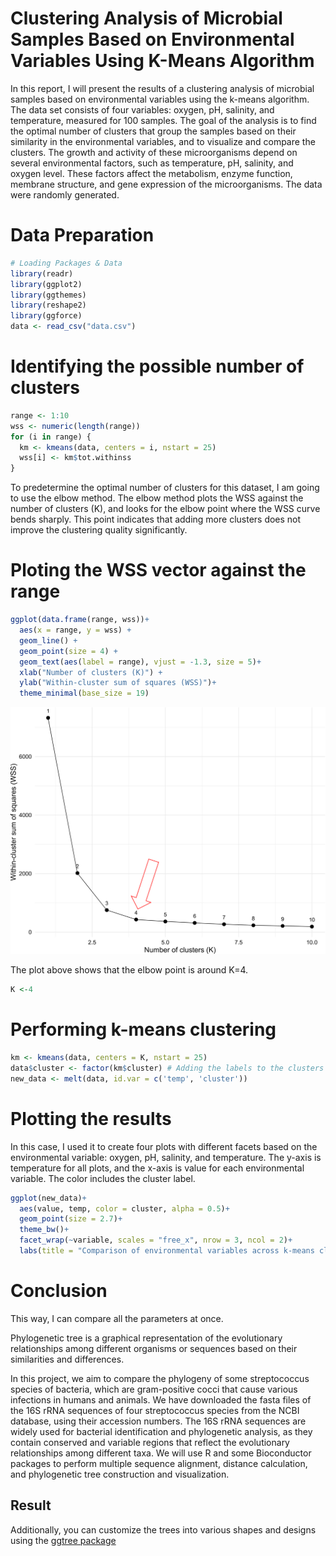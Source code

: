 # Clustering Analysis of Microbial Samples Based on Environmental Variables Using K-Means Algorithm


In this report, I will present the results of a clustering analysis of microbial samples based on environmental variables using the k-means algorithm. The data set consists of four variables: oxygen, pH, salinity, and temperature, measured for 100 samples. The goal of the analysis is to find the optimal number of clusters that group the samples based on their similarity in the environmental variables, and to visualize and compare the clusters. The growth and activity of these microorganisms depend on several environmental factors, such as temperature, pH, salinity, and oxygen level. These factors affect the metabolism, enzyme function, membrane structure, and gene expression of the microorganisms. The data were randomly generated.

# Data Preparation 

```R
# Loading Packages & Data
library(readr)
library(ggplot2)
library(ggthemes)
library(reshape2)
library(ggforce)
data <- read_csv("data.csv")
```

# Identifying the possible number of clusters
```R
range <- 1:10
wss <- numeric(length(range))
for (i in range) {
  km <- kmeans(data, centers = i, nstart = 25)
  wss[i] <- km$tot.withinss
}
```

To predetermine the optimal number of clusters for this dataset, I am going to use the elbow method. The elbow method plots the WSS against the number of clusters (K), and looks for the elbow point where the WSS curve bends sharply. This point indicates that adding more clusters does not improve the clustering quality significantly. 

# Ploting the WSS vector against the range
```R
ggplot(data.frame(range, wss))+
  aes(x = range, y = wss) +
  geom_line() +
  geom_point(size = 4) + 
  geom_text(aes(label = range), vjust = -1.3, size = 5)+
  xlab("Number of clusters (K)") +
  ylab("Within-cluster sum of squares (WSS)")+
  theme_minimal(base_size = 19)
```
<img src="https://github.com/sulovekoirala/machinelearning_microbiology/blob/main/elbow.svg">

The plot above shows that the elbow point is around K=4. 
```R
K <-4 
```

# Performing k-means clustering 
```R
km <- kmeans(data, centers = K, nstart = 25)
data$cluster <- factor(km$cluster) # Adding the labels to the clusters
new_data <- melt(data, id.var = c('temp', 'cluster'))
```

# Plotting the results
In this case, I used it to create four plots with different facets based on the environmental variable: oxygen, pH, salinity, and temperature. The y-axis is temperature for all plots, and the x-axis is value for each environmental variable. The color includes the cluster label. 
```R
ggplot(new_data)+
  aes(value, temp, color = cluster, alpha = 0.5)+ 
  geom_point(size = 2.7)+
  theme_bw()+
  facet_wrap(~variable, scales = "free_x", nrow = 3, ncol = 2)+
  labs(title = "Comparison of environmental variables across k-means clusters based on temperature")
```

# Conclusion 
This way, I can compare all the parameters at once. 


Phylogenetic tree is a graphical representation of the evolutionary relationships among different organisms or sequences based on their similarities and differences.

In this project, we aim to compare the phylogeny of some streptococcus species of bacteria, which are gram-positive cocci that cause various infections in humans and animals. We have downloaded the fasta files of the 16S rRNA sequences of four streptococcus species from the NCBI database, using their accession numbers. The 16S rRNA sequences are widely used for bacterial identification and phylogenetic analysis, as they contain conserved and variable regions that reflect the evolutionary relationships among different taxa. We will use R and some Bioconductor packages to perform multiple sequence alignment, distance calculation, and phylogenetic tree construction and visualization.

<H2> Result </H2>


Additionally, you can customize the trees into various shapes and designs using the [ggtree package](https://github.com/YuLab-SMU/ggtree) 


